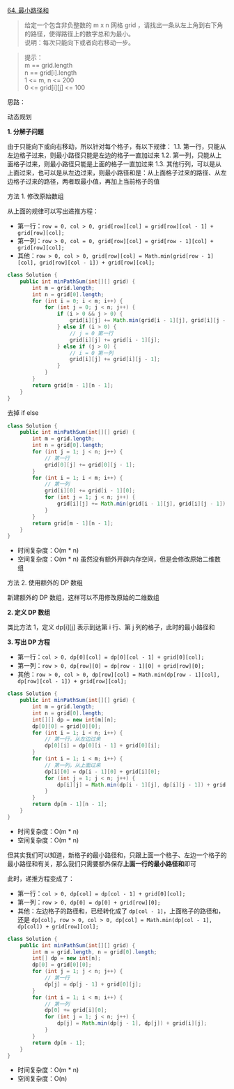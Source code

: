 [64. 最小路径和](https://leetcode-cn.com/problems/minimum-path-sum/)
> 给定一个包含非负整数的 m x n 网格 grid ，请找出一条从左上角到右下角的路径，使得路径上的数字总和为最小。    
  说明：每次只能向下或者向右移动一步。

> 提示：   
> m == grid.length  
> n == grid[i].length   
> 1 <= m, n <= 200  
> 0 <= grid[i][j] <= 100

思路：

动态规划

**1. 分解子问题**

由于只能向下或向右移动，所以针对每个格子，有以下规律：
1.1. 第一行，只能从左边格子过来，则最小路径只能是左边的格子一直加过来
1.2. 第一列，只能从上面格子过来，则最小路径只能是上面的格子一直加过来
1.3. 其他行列，可以是从上面过来，也可以是从左边过来，则最小路径和是：从上面格子过来的路径、从左边格子过来的路径，两者取最小值，再加上当前格子的值

方法 1. 修改原始数组

从上面的规律可以写出递推方程：
* 第一行：`row = 0, col > 0, grid[row][col] = grid[row][col - 1] + grid[row][col];`
* 第一列：`row > 0, col = 0, grid[row][col] = grid[row - 1][col] + grid[row][col];`
* 其他：`row > 0, col > 0, grid[row][col] = Math.min(grid[row - 1][col], grid[row][col - 1]) + grid[row][col];`

```java
class Solution {
    public int minPathSum(int[][] grid) {
        int m = grid.length;
        int n = grid[0].length;
        for (int i = 0; i < m; i++) {
            for (int j = 0; j < n; j++) {
                if (i > 0 && j > 0) {
                    grid[i][j] += Math.min(grid[i - 1][j], grid[i][j - 1]);
                } else if (i > 0) {
                    // j = 0 第一行
                    grid[i][j] += grid[i - 1][j];
                } else if (j > 0) {
                    // i = 0 第一列
                    grid[i][j] += grid[i][j - 1];
                }
            }
        }
        return grid[m - 1][n - 1];
    }
}
```

去掉 if else
```java
class Solution {
    public int minPathSum(int[][] grid) {
        int m = grid.length;
        int n = grid[0].length;
        for (int j = 1; j < n; j++) {
            // 第一行
            grid[0][j] += grid[0][j - 1];
        }
        for (int i = 1; i < m; i++) {
            // 第一列
            grid[i][0] += grid[i - 1][0];
            for (int j = 1; j < n; j++) {
                grid[i][j] += Math.min(grid[i - 1][j], grid[i][j - 1]);
            }
        }
        return grid[m - 1][n - 1];
    }
}
```

* 时间复杂度：O(m * n)
* 空间复杂度：O(m * n) 虽然没有额外开辟内存空间，但是会修改原始二维数组


方法 2. 使用额外的 DP 数组

新建额外的 DP 数组，这样可以不用修改原始的二维数组

**2. 定义 DP 数组**
 
类比方法 1，定义 dp[i][j] 表示到达第 i 行、第 j 列的格子，此时的最小路径和

**3. 写出 DP 方程**

* 第一行：`col > 0, dp[0][col] = dp[0][col - 1] + grid[0][col];`
* 第一列：`row > 0, dp[row][0] = dp[row - 1][0] + grid[row][0];`
* 其他：`row > 0, col > 0, dp[row][col] = Math.min(dp[row - 1][col], dp[row][col - 1]) + grid[row][col];`

```java
class Solution {
    public int minPathSum(int[][] grid) {
        int m = grid.length;
        int n = grid[0].length;
        int[][] dp = new int[m][n];
        dp[0][0] = grid[0][0];
        for (int i = 1; i < n; i++) {
            // 第一行，从左边过来
            dp[0][i] = dp[0][i - 1] + grid[0][i];
        }
        for (int i = 1; i < m; i++) {
            // 第一列，从上面过来
            dp[i][0] = dp[i - 1][0] + grid[i][0];
            for (int j = 1; j < n; j++) {
                dp[i][j] = Math.min(dp[i - 1][j], dp[i][j - 1]) + grid[i][j];
            }
        }
        return dp[m - 1][n - 1];
    }
}
```

* 时间复杂度：O(m * n)
* 空间复杂度：O(m * n)


但其实我们可以知道，新格子的最小路径和，只跟上面一个格子、左边一个格子的最小路径和有关，那么我们只需要额外保存**上面一行的最小路径和**即可

此时，递推方程变成了：
* 第一行：`col > 0, dp[col] = dp[col - 1] + grid[0][col];`
* 第一列：`row > 0, dp[0] = dp[0] + grid[row][0];`
* 其他：左边格子的路径和，已经转化成了 `dp[col - 1]`，上面格子的路径和，还是 `dp[col]`，`row > 0, col > 0, dp[col] = Math.min(dp[col - 1], dp[col]) + grid[row][col];`

```java
class Solution {
    public int minPathSum(int[][] grid) {
        int m = grid.length, n = grid[0].length;
        int[] dp = new int[n];
        dp[0] = grid[0][0];
        for (int j = 1; j < n; j++) {
            // 第一行
            dp[j] = dp[j - 1] + grid[0][j];
        }
        for (int i = 1; i < m; i++) {
            // 第一列
            dp[0] += grid[i][0]; 
            for (int j = 1; j < n; j++) {
                dp[j] = Math.min(dp[j - 1], dp[j]) + grid[i][j];
            }
        }
        return dp[n - 1];
    }
}
```

* 时间复杂度：O(m * n)
* 空间复杂度：O(n)
